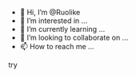 - 👋 Hi, I’m @Ruolike
- 👀 I’m interested in ...
- 🌱 I’m currently learning ...
- 💞️ I’m looking to collaborate on ...
- 📫 How to reach me ...

<!---
Ruolike/Ruolike is a ✨ special ✨ repository because its `README.md` (this file) appears on your GitHub profile.
You can click the Preview link to take a look at your changes.
--->
try
